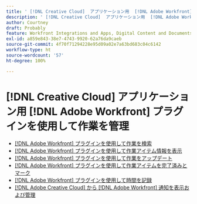 ```yaml
---
title: ' [!DNL Creative Cloud]  アプリケーション用  [!DNL Adobe Workfront]  プラグインを使用して作業を管理'
description: ' [!DNL Creative Cloud]  アプリケーション用  [!DNL Adobe Workfront]  プラグインを使用して作業を管理'
author: Courtney
draft: Probably
feature: Workfront Integrations and Apps, Digital Content and Documents
exl-id: a859e843-38e7-4743-9920-62a76da9caeb
source-git-commit: 4f70f71294228e95d09a02e7a63bd683c04c6142
workflow-type: ht
source-wordcount: '57'
ht-degree: 100%

---
```


# [!DNL Creative Cloud] アプリケーション用 [!DNL Adobe Workfront] プラグインを使用して作業を管理

* [ [!DNL Adobe Workfront]  プラグインを使用して作業を検索](/help/quicksilver/workfront-integrations-and-apps/adobe-workfront-for-creative-cloud/wf-cc-find-work.md)
* [ [!DNL Adobe Workfront]  プラグインを使用して作業アイテム情報を表示](/help/quicksilver/workfront-integrations-and-apps/adobe-workfront-for-creative-cloud/wf-cc-view-work-info.md)
* [ [!DNL Adobe Workfront]  プラグインを使用して作業をアップデート](/help/quicksilver/workfront-integrations-and-apps/adobe-workfront-for-creative-cloud/wf-cc-update.md)
* [ [!DNL Adobe Workfront]  プラグインを使用して作業アイテムを完了済みとマーク](/help/quicksilver/workfront-integrations-and-apps/adobe-workfront-for-creative-cloud/wf-cc-complete.md)
* [ [!DNL Adobe Workfront]  プラグインを使用して時間を記録](/help/quicksilver/workfront-integrations-and-apps/adobe-workfront-for-creative-cloud/wf-cc-log-time.md)
* [ [!DNL Adobe Creative Cloud] から  [!DNL Adobe Workfront]  通知を表示および管理](/help/quicksilver/workfront-integrations-and-apps/adobe-workfront-for-creative-cloud/wf-cc-notifications.md)
